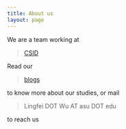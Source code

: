 ```yaml
---
title: About us
layout: page
---
```


We are a team working at 

> [CSID](https://csid.asu.edu)

Read our 

> [blogs](http://csidsocialmedia.github.io/archive.html)

to know more about our studies, or mail

> Lingfei DOT Wu AT asu DOT edu

to reach us


